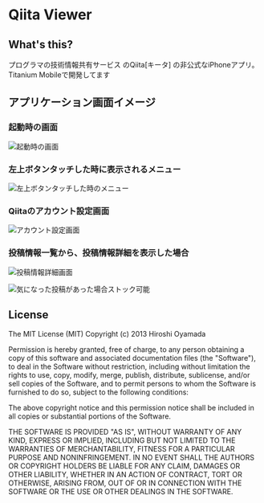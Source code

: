 # Qiita Viewer

## What's this?

プログラマの技術情報共有サービス のQiita[キータ] の非公式なiPhoneアプリ。Titanium Mobileで開発してます


## アプリケーション画面イメージ

### 起動時の画面

![起動時の画面](https://s3-ap-northeast-1.amazonaws.com/tiqiita/001.png)

### 左上ボタンタッチした時に表示されるメニュー

![左上ボタンタッチした時のメニュー](https://s3-ap-northeast-1.amazonaws.com/tiqiita/002.png)

### Qiitaのアカウント設定画面

![アカウント設定画面](https://s3-ap-northeast-1.amazonaws.com/tiqiita/003.png)

### 投稿情報一覧から、投稿情報詳細を表示した場合

![投稿情報詳細画面](https://s3-ap-northeast-1.amazonaws.com/tiqiita/004.png)

![気になった投稿があった場合ストック可能](https://s3-ap-northeast-1.amazonaws.com/tiqiita/005.png)


## License

The MIT License (MIT)
Copyright (c) 2013 Hiroshi Oyamada

Permission is hereby granted, free of charge, to any person obtaining a copy of this software and associated documentation files (the "Software"), to deal in the Software without restriction, including without limitation the rights to use, copy, modify, merge, publish, distribute, sublicense, and/or sell copies of the Software, and to permit persons to whom the Software is furnished to do so, subject to the following conditions:

The above copyright notice and this permission notice shall be included in all copies or substantial portions of the Software.

THE SOFTWARE IS PROVIDED "AS IS", WITHOUT WARRANTY OF ANY KIND, EXPRESS OR IMPLIED, INCLUDING BUT NOT LIMITED TO THE WARRANTIES OF MERCHANTABILITY, FITNESS FOR A PARTICULAR PURPOSE AND NONINFRINGEMENT. IN NO EVENT SHALL THE AUTHORS OR COPYRIGHT HOLDERS BE LIABLE FOR ANY CLAIM, DAMAGES OR OTHER LIABILITY, WHETHER IN AN ACTION OF CONTRACT, TORT OR OTHERWISE, ARISING FROM, OUT OF OR IN CONNECTION WITH THE SOFTWARE OR THE USE OR OTHER DEALINGS IN THE SOFTWARE.